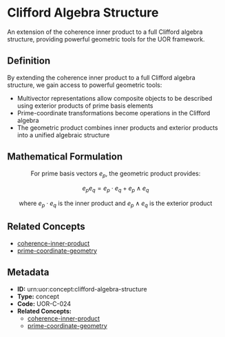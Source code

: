 # Clifford Algebra Structure

An extension of the coherence inner product to a full Clifford algebra structure, providing powerful geometric tools for the UOR framework.

## Definition

By extending the coherence inner product to a full Clifford algebra structure, we gain access to powerful geometric tools:
- Multivector representations allow composite objects to be described using exterior products of prime basis elements
- Prime-coordinate transformations become operations in the Clifford algebra
- The geometric product combines inner products and exterior products into a unified algebraic structure

## Mathematical Formulation

$$
\text{For prime basis vectors } e_p \text{, the geometric product provides:}
$$

$$
e_p e_q = e_p \cdot e_q + e_p \wedge e_q
$$

$$
\text{where } e_p \cdot e_q \text{ is the inner product and } e_p \wedge e_q \text{ is the exterior product}
$$

## Related Concepts

- [coherence-inner-product](./coherence-inner-product.md)
- [prime-coordinate-geometry](./prime-coordinate-geometry.md)

## Metadata

- **ID:** urn:uor:concept:clifford-algebra-structure
- **Type:** concept
- **Code:** UOR-C-024
- **Related Concepts:**
  - [coherence-inner-product](./coherence-inner-product.md)
  - [prime-coordinate-geometry](./prime-coordinate-geometry.md)
